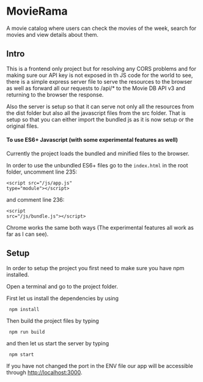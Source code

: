 # MovieRama

 A movie catalog where users can check the movies of the week, search for movies and view details about them.

## Intro

This is a frontend only project but for resolving any CORS problems and for making sure our API key is not exposed in th JS code for the world to see, there is a simple express server file to serve the resources to the browser as well as forward all our requests to /api/* to the Movie DB API v3 and returning to the browser the response.

Also the server is setup so that it can serve not only all the resources from the dist folder but also all the javascript files from the src folder. That is setup so that you can either import the bundled js as it is now setup or the original files.


#### To use ES6+ Javascript (with some experimental features as well)
Currently the project loads the bundled and minified files to the browser.

In order to use the unbundled ES6+ files go to the `index.html` in the root folder, 
uncomment line 235:  

<code html>&lt;script src="/js/app.js" type="module">&lt;/script></code>

 and comment line 236:

 <code html>&lt;script src="/js/bundle.js">&lt;/script></code>
 
  Chrome works the same both ways (The experimental features all work as far as I can see).


## Setup

In order to setup the project you first need to make sure you have npm installed.

Open a terminal and go to the project folder.

First let us install the dependencies by using 

<code ssh> npm install</code> 

Then build the project files by typing

<code ssh> npm run build </code> 

and then let us start the server by typing 

<code ssh> npm start </code> 

If you have not changed the port in the ENV file our app will be accessible through <a href="http://localhost:3000">http://localhost:3000</a>.






